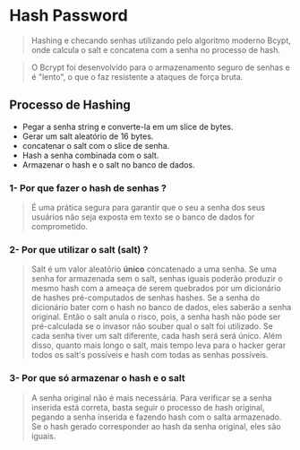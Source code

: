 # Hash Password
>Hashing e checando senhas utilizando pelo algoritmo moderno Bcypt, onde calcula o salt e concatena com a senha no processo de hash.

>O Bcrypt foi desenvolvido para o armazenamento seguro de senhas e é "lento", o que o faz resistente a ataques de força bruta.

## Processo de Hashing
* Pegar a senha string e converte-la em um slice de bytes.
* Gerar um salt aleatório de 16 bytes.
* concatenar o salt com o slice de senha.
* Hash a senha combinada com o salt.
* Armazenar o hash e o salt no banco de dados.

### 1- Por que fazer o hash de senhas ?
> É uma prática segura para garantir que o seu a senha dos seus usuários não seja exposta em texto se o banco de dados for comprometido.
### 2- Por que utilizar o salt (salt) ?
>Salt é um valor aleatório __único__ concatenado a uma senha. Se uma senha for armazenada sem o salt, senhas iguais poderão produzir o mesmo hash com a ameaça de serem quebrados por um dicionário de hashes pré-computados de senhas hashes. Se a senha do dicionário bater com o hash no banco de dados, eles saberão a senha original. Então o salt anula o risco, pois, a senha hash não pode ser pré-calculada se o invasor não souber qual o salt foi utilizado. Se cada senha tiver um salt diferente, cada hash será será único. Além disso, quanto mais longo o salt, mais tempo leva para o hacker gerar todos os salt's possíveis e hash com todas as senhas possíveis.
### 3- Por que só armazenar o hash e o salt
>A senha original não é mais necessária. Para verificar se a senha inserida está correta, basta seguir o processo de hash original, pegando a senha inserida e fazendo hash com o salta armazenado. Se o hash gerado corresponder ao hash da senha original, eles são iguais.

